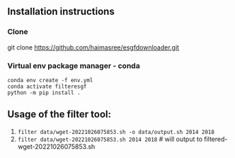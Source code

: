 ## Installation instructions

### Clone 
git clone https://github.com/haimasree/esgfdownloader.git

### Virtual env package manager - conda
```
conda env create -f env.yml
conda activate filteresgf
python -m pip install .
```


## Usage of the filter tool:

1. `filter data/wget-20221026075853.sh -o data/output.sh 2014 2018`
2. `filter data/wget-20221026075853.sh 2014 2018` # will output to  filtered-wget-20221026075853.sh
